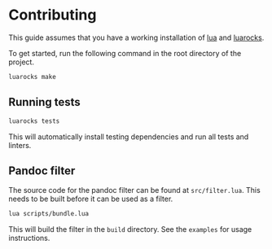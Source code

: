 # Contributing

This guide assumes that you have a working installation of [lua](https://www.lua.org/download.html) and [luarocks](https://github.com/luarocks/luarocks/wiki/Download).

To get started, run the following command in the root directory of the project.

```bash
luarocks make
```

## Running tests

```bash
luarocks tests 
```

This will automatically install testing dependencies and run all tests and linters.

## Pandoc filter

The source code for the pandoc filter can be found at `src/filter.lua`.
This needs to be built before it can be used as a filter.

```bash
lua scripts/bundle.lua
```

This will build the filter in the `build` directory.
See the `examples` for usage instructions.
